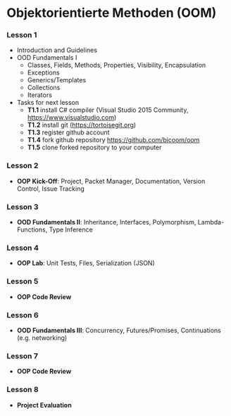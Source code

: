 # Objektorientierte Methoden (OOM)

### Lesson 1
  * Introduction and Guidelines
  * OOD Fundamentals I
      * Classes, Fields, Methods, Properties, Visibility, Encapsulation
      * Exceptions
      * Generics/Templates
      * Collections
      * Iterators
  * Tasks for next lesson
    * **T1.1** install C# compiler (Visual Studio 2015 Community, https://www.visualstudio.com)
    * **T1.2** install git (https://tortoisegit.org)
    * **T1.3** register github account
    * **T1.4** fork github repository https://github.com/bicoom/oom
    * **T1.5** clone forked repository to your computer

### Lesson 2
  * **OOP Kick-Off**: Project, Packet Manager, Documentation, Version Control, Issue Tracking

### Lesson 3
  * **OOD Fundamentals II**: Inheritance, Interfaces, Polymorphism, Lambda-Functions, Type Inference

### Lesson 4
  * **OOP Lab**: Unit Tests, Files, Serialization (JSON)

### Lesson 5
  * **OOP Code Review**

### Lesson 6
  * **OOD Fundamentals III**: Concurrency, Futures/Promises, Continuations (e.g. networking)

### Lesson 7
  * **OOP Code Review**

### Lesson 8
  * **Project Evaluation**
